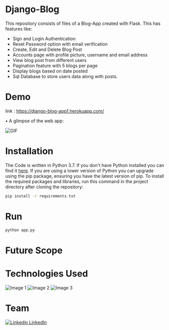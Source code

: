 # Django-Blog

This repository consists of files of a Blog-App created with Flask. This has features like:
- Sign and Login Authentication
- Reset Password option with email verification
- Create, Edit and Delete Blog Post
- Accounts page with profile picture, username and email address
- View blog post from different users
- Pagination feature with 5 blogs per page
- Display blogs based on date posted
- Sql Database to store users data along with posts.


# Demo

link : https://django-blog-app1.herokuapp.com/

• A glimpse of the web app:

 ![GIF](https://github.com/preethu19/IPLFirstInningsPrediction/blob/master/IPLFirstInningsPredictor.gif)


# Installation

The Code is written in Python 3.7. If you don't have Python installed you can find it [here](https://www.python.org/downloads/). If you are using a lower version of Python you can upgrade using the pip package, ensuring you have the latest version of pip. To install the required packages and libraries, run this command in the project directory after cloning the repository:
```bash
pip install -r requirements.txt
```
# Run

```python
python app.py
```

# Future Scope



# Technologies Used

![Image 1](https://camo.githubusercontent.com/2fb0723ef80f8d87a51218680e209c66f213edf8/68747470733a2f2f666f7274686562616467652e636f6d2f696d616765732f6261646765732f6d6164652d776974682d707974686f6e2e737667)
![Image 2](https://flask.palletsprojects.com/en/1.1.x/_images/flask-logo.png)
![Image 3](https://gunicorn.org/images/logo.jpg)

# Team
[![Linkedin](https://i.stack.imgur.com/gVE0j.png) LinkedIn](https://www.linkedin.com/in/preetham19/)
&nbsp;
